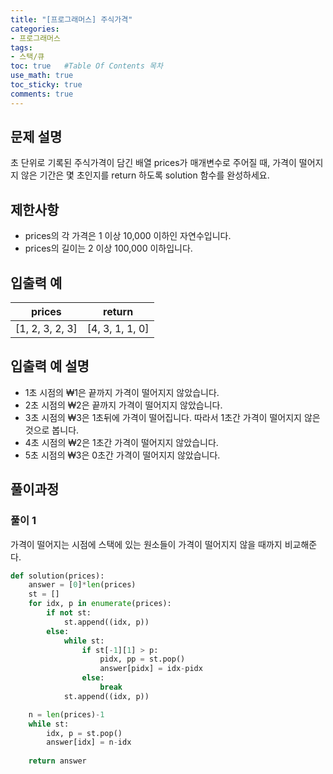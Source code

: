 ```yaml
---
title: "[프로그래머스] 주식가격"
categories: 
- 프로그래머스
tags:
- 스택/큐
toc: true   #Table Of Contents 목차 
use_math: true
toc_sticky: true
comments: true
---
```


## 문제 설명

초 단위로 기록된 주식가격이 담긴 배열 prices가 매개변수로 주어질 때, 가격이 떨어지지 않은 기간은 몇 초인지를 return 하도록 solution 함수를 완성하세요.

## 제한사항

- prices의 각 가격은 1 이상 10,000 이하인 자연수입니다.
- prices의 길이는 2 이상 100,000 이하입니다.

## 입출력 예

| prices          | return          |
| --------------- | --------------- |
| [1, 2, 3, 2, 3] | [4, 3, 1, 1, 0] |

## 입출력 예 설명

- 1초 시점의 ₩1은 끝까지 가격이 떨어지지 않았습니다.
- 2초 시점의 ₩2은 끝까지 가격이 떨어지지 않았습니다.
- 3초 시점의 ₩3은 1초뒤에 가격이 떨어집니다. 따라서 1초간 가격이 떨어지지 않은 것으로 봅니다.
- 4초 시점의 ₩2은 1초간 가격이 떨어지지 않았습니다.
- 5초 시점의 ₩3은 0초간 가격이 떨어지지 않았습니다.

## 풀이과정

### 풀이 1

가격이 떨어지는 시점에 스택에 있는 원소들이 가격이 떨어지지 않을 때까지 비교해준다.

```python
def solution(prices):
    answer = [0]*len(prices)
    st = []
    for idx, p in enumerate(prices):
        if not st:
            st.append((idx, p))
        else:
            while st:
                if st[-1][1] > p:
                    pidx, pp = st.pop()
                    answer[pidx] = idx-pidx
                else: 
                    break
            st.append((idx, p))

    n = len(prices)-1
    while st:
        idx, p = st.pop()
        answer[idx] = n-idx
    
    return answer
```

